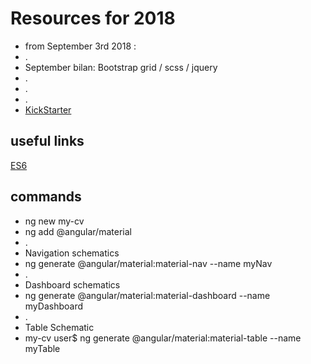 # Resources for 2018
- from September 3rd 2018 : 
- .
- September bilan: Bootstrap grid / scss / jquery
- .
- .
- .
- [KickStarter](https://www.pluralsight.com/blog/software-development/10-angular-and-typescript-projects-to-take-you-from-zero-to-hero)
## useful links
[ES6](https://github.com/DanWahlin/ES6Samples)

## commands
- ng new my-cv
- ng add @angular/material
- .
- Navigation schematics
- ng generate @angular/material:material-nav --name myNav
- .
- Dashboard schematics
- ng generate @angular/material:material-dashboard --name myDashboard
- .
- Table Schematic 
- my-cv user$ ng generate @angular/material:material-table --name myTable

